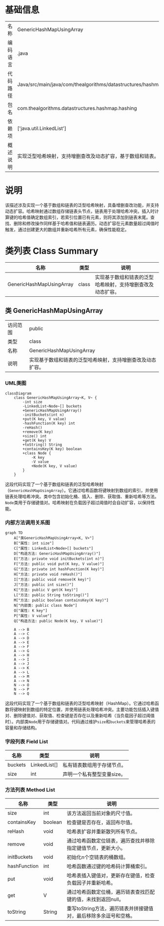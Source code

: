 # 基础信息

|      |      |
|------|------|
| 名称 | GenericHashMapUsingArray |
| 编码语言 | .java |
| 代码路径 | Java/src/main/java/com/thealgorithms/datastructures/hashmap/hashing/GenericHashMapUsingArray.java |
| 包名 | com.thealgorithms.datastructures.hashmap.hashing |
| 依赖项 | ['java.util.LinkedList'] |
| 概述说明 | 实现泛型哈希映射，支持增删查改及动态扩容，基于数组和链表。 |

# 说明

该描述涉及实现一个基于数组和链表的泛型哈希映射，具备增删查改功能，并支持动态扩容。哈希映射通过数组存储链表头节点，链表用于处理哈希冲突。插入时计算键的哈希值确定数组索引，若索引位置已有元素，则将其添加到链表末尾。查找、删除和修改操作同样基于哈希值和链表遍历。动态扩容在元素数量超过阈值时触发，通过创建更大的数组并重新哈希所有元素，确保性能稳定。

# 类列表 Class Summary

| 名称   | 类型  | 说明 |
|-------|------|-------------|
| GenericHashMapUsingArray | class | 实现基于数组和链表的泛型哈希映射，支持增删查改及动态扩容。 |



## 类 GenericHashMapUsingArray

|      |      |
|------|------|
| 访问范围 | public |
| 类型 | class |
| 名称 | GenericHashMapUsingArray |
| 说明 | 实现基于数组和链表的泛型哈希映射，支持增删查改及动态扩容。 |


### UML类图

```mermaid
classDiagram
    class GenericHashMapUsingArray~K, V~ {
        -int size
        -LinkedList~Node~[] buckets
        +GenericHashMapUsingArray()
        -initBuckets(int n)
        +put(K key, V value)
        -hashFunction(K key) int
        -reHash()
        +remove(K key)
        +size() int
        +get(K key) V
        +toString() String
        +containsKey(K key) boolean
        +class Node {
            -K key
            -V value
            +Node(K key, V value)
        }
    }
```

这段代码实现了一个基于数组和链表的泛型哈希映射（`GenericHashMapUsingArray`）。它通过哈希函数将键映射到数组的索引，并使用链表处理哈希冲突。类中包含初始化桶、插入、删除、获取值、重新哈希等方法。`Node`类用于存储键值对。哈希映射在负载因子超过阈值时会自动扩容，以保持性能。


### 内部方法调用关系图

```mermaid
graph TD
    A["类GenericHashMapUsingArray<K, V>"]
    B["属性: int size"]
    C["属性: LinkedList<Node>[] buckets"]
    D["构造方法: GenericHashMapUsingArray()"]
    E["方法: private void initBuckets(int n)"]
    F["方法: public void put(K key, V value)"]
    G["方法: private int hashFunction(K key)"]
    H["方法: private void reHash()"]
    I["方法: public void remove(K key)"]
    J["方法: public int size()"]
    K["方法: public V get(K key)"]
    L["方法: public String toString()"]
    M["方法: public boolean containsKey(K key)"]
    N["内部类: public class Node"]
    O["属性: K key"]
    P["属性: V value"]
    Q["构造方法: public Node(K key, V value)"]

    A --> B
    A --> C
    A --> D
    A --> E
    A --> F
    A --> G
    A --> H
    A --> I
    A --> J
    A --> K
    A --> L
    A --> M
    A --> N
    N --> O
    N --> P
    N --> Q
```

这段代码实现了一个基于数组和链表的泛型哈希映射（HashMap）。它通过哈希函数将键映射到数组的特定位置，并使用链表处理哈希冲突。主要功能包括插入键值对、删除键值对、获取值、检查键是否存在以及重新哈希（当负载因子超过阈值时）。内部类`Node`用于存储键值对。代码通过维护`size`和`buckets`来管理哈希表的容量和存储结构。

### 字段列表 Field List

| 名称  | 类型  | 说明 |
|-------|-------|------|
| buckets | LinkedList<Node>[] | 私有链表数组用于存储节点。 |
| size | int | 声明一个私有整型变量size。 |

### 方法列表 Method List

| 名称  | 类型  | 说明 |
|-------|-------|------|
| size | int | 该方法返回当前对象的尺寸值。 |
| containsKey | boolean | 检查键是否存在，返回布尔值。 |
| reHash | void | 哈希表扩容并重新散列所有节点。 |
| remove | void | 通过哈希函数定位链表，遍历查找并移除指定键值节点，更新大小。 |
| initBuckets | void | 初始化n个空链表的桶数组。 |
| hashFunction | int | 哈希函数通过键的哈希码计算桶索引。 |
| put | void | 哈希表插入键值对，更新存在键值，检查负载因子并重新哈希。 |
| get | V | 通过哈希函数定位桶，遍历链表查找匹配键的值，未找到返回null。 |
| toString | String | 重写toString方法，遍历链表并拼接键值对，最后移除多余逗号和空格。 |




